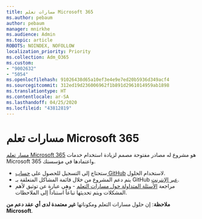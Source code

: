 ```yaml
---
title: مسارات تعلم Microsoft 365
ms.author: pebaum
author: pebaum
manager: mnirkhe
ms.audience: Admin
ms.topic: article
ROBOTS: NOINDEX, NOFOLLOW
localization_priority: Priority
ms.collection: Adm_O365
ms.custom:
- "9002632"
- "5054"
ms.openlocfilehash: 91026438d65a10ef3e4e9e7ed20b5936d349acf4
ms.sourcegitcommit: 312ed19d236006962f1b891d2961014959ab1898
ms.translationtype: HT
ms.contentlocale: ar-SA
ms.lasthandoff: 04/25/2020
ms.locfileid: "43812819"
---
```

# <a name="microsoft-365-learning-pathways"></a>مسارات تعلم Microsoft 365

[مسار تعلم Microsoft 365](https://docs.microsoft.com/office365/customlearning/) هو مشروع له مصادر مفتوحة مصمم لزيادة استخدام خدمات Microsoft 365 واعتمادها في مؤسستك.

- ستحتاج إلى التسجيل للحصول على [حساب GitHub](http://aka.ms/joingithub) لاستخدام الحلول.
- يتم دعم المشروع من خلال قائمة المشاكل المتعلقة بـ GitHub [عبر الإنترنت](https://aka.ms/CustomLearningHelp).
- مراجعة [الأسئلة المتداولة حول مسارات التعلم](https://docs.microsoft.com/office365/customlearning/faq) - وهي عبارة عن توثيق لأهم المشكلات ويتم تحديثها تباعاً استناداً إلى الملاحظات.

**ملاحظة**: إن حلول مسارات التعلم ومكوناتها **غير معتمدة لدى أي عقد دعم من Microsoft**.
